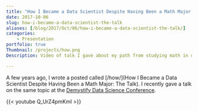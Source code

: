 ```yaml
---
title: "How I Became a Data Scientist Despite Having Been a Math Major: The Talk"
date: 2017-10-06
slug: how-i-became-a-data-scientist-the-talk
aliases: [/blog/2017/Oct/06/how-i-became-a-data-scientist-the-talk/]
categories:
    - Presentation
portfolio: true
Thumbnail: /projects/how.png
Description: Video of talk I gave about my path from studying math in undergrad to being a practicing data scientist.

---
```


A few years ago, I wrote a posted called [/how/](How I Became a Data Scientist Despite Having Been a Math Major: The Talk). I recently gave a talk on the same topic at the [Demystify Data Science Conference](https://www.thisismetis.com/demystifying-data-science).


{{< youtube Q_UrZ4pmKmI >}}